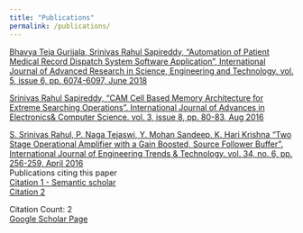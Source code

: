 ```yaml
---
title: "Publications"
permalink: /publications/
---
```


[ Bhavya Teja Gurijala, Srinivas Rahul Sapireddy, “Automation of Patient Medical Record Dispatch System Software Application”, International Journal of Advanced Research in Science, Engineering and Technology. vol. 5, issue 6, pp. 6074-6097, June 2018](http://www.ijarset.com/upload/2018/june/11-IJARSET-_rahul-modified.pdf)

[ Srinivas Rahul Sapireddy, “CAM Cell Based Memory Architecture for Extreme Searching Operations”. International Journal of Advances in Electronics& Computer Science. vol. 3, issue 8, pp. 80-83, Aug 2016 ](http://www.iraj.in/journal/journal_file/journal_pdf/12-284-147394117580-83.pdf)

[ S. Srinivas Rahul, P. Naga Tejaswi, Y. Mohan Sandeep, K. Hari Krishna “Two Stage Operational Amplifier with a Gain Boosted, Source Follower Buffer”. International Journal of Engineering Trends & Technology. vol. 34, no. 6, pp. 256-259, April 2016 ](https://pdfs.semanticscholar.org/6e0b/b2acc41e163e3f85790571e20367a450b5cb.pdf)<br>
Publications citing this paper<br>
[ Citation 1 - Semantic scholar ](https://www.semanticscholar.org/paper/Two-Stage-Operational-Amplifier-with-a-Gain-Source-Rahul-Tejaswi/6e0bb2acc41e163e3f85790571e20367a450b5cb#citing-papers)<br>
[ Citation 2 ](http://e-jurnal.pnl.ac.id/index.php/JSTR/article/view/1474/1217)


Citation Count: 2<br>
[ Google Scholar Page ](https://scholar.google.com/citations?user=08fgpdIAAAAJ&hl=en)
